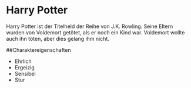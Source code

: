 # Harry Potter
Harry Potter ist der Titelheld der Reihe von J.K. Rowling. Seine Eltern wurden von Voldemort getötet, als er noch ein Kind war. 
Voldemort wollte auch ihn töten, aber dies gelang ihm nicht.

##Charaktereigenschaften
* Ehrlich
* Ergeizig
* Sensibel
* Stur

